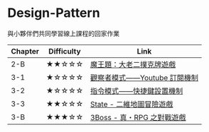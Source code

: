 # Design-Pattern

與小夥伴們共同學習線上課程的回家作業

| Chapter | Difficulty | Link                                 |
|---------|------------|--------------------------------------|
| 2-B     | ★★☆☆☆      | [魔王題：大老二撲克牌遊戲](2-B/README.md)        |
| 3-1     | ★☆☆☆☆      | [觀察者模式——Youtube 訂閱機制](3-1/README.md) |
| 3-2     | ★☆☆☆☆      | [指令模式——快捷鍵設置機制](3-2/README.md)       |
| 3-3     | ★★☆☆☆      | [State - 二維地圖冒險遊戲](3-3/README.md)    |
| 3-B     | ★★★☆☆      | [3Boss - 真・RPG 之對戰遊戲](3-B/README.md) |

